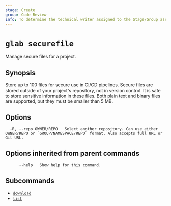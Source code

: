 ```yaml
---
stage: Create
group: Code Review
info: To determine the technical writer assigned to the Stage/Group associated with this page, see https://about.gitlab.com/handbook/product/ux/technical-writing/#assignments
---
```


<!--
This documentation is auto generated by a script.
Please do not edit this file directly. Run `make gen-docs` instead.
-->

# `glab securefile`

Manage secure files for a project.

## Synopsis

Store up to 100 files for secure use in CI/CD pipelines. Secure files are
stored outside of your project's repository, not in version control.
It is safe to store sensitive information in these files. Both plain text
and binary files are supported, but they must be smaller than 5 MB.

## Options

```plaintext
  -R, --repo OWNER/REPO   Select another repository. Can use either OWNER/REPO or `GROUP/NAMESPACE/REPO` format. Also accepts full URL or Git URL.
```

## Options inherited from parent commands

```plaintext
      --help   Show help for this command.
```

## Subcommands

- [`download`](download.md)
- [`list`](list.md)
